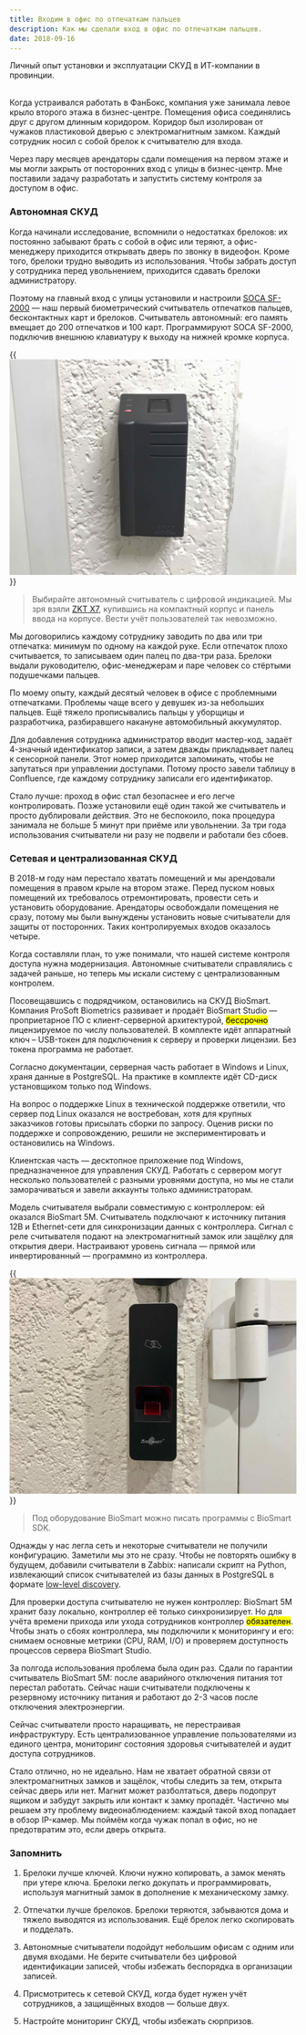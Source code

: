 ```yaml
---
title: Входим в офис по отпечаткам пальцев
description: Как мы сделали вход в офис по отпечаткам пальцев.
date: 2018-09-16
---
```


<lead>Личный опыт установки и эксплуатации СКУД в ИТ-компании в провинции.<br /></lead>

<br />Когда устраивался работать в ФанБокс, компания 
уже занимала левое крыло второго этажа в бизнес-центре. Помещения офиса 
соединялись друг с другом длинным коридором. Коридор был изолирован от чужаков 
пластиковой дверью с электромагнитным замком. Каждый сотрудник носил с собой 
брелок к считывателю для входа.

Через пару месяцев арендаторы сдали помещения на первом этаже и мы могли 
закрыть от посторонних вход с улицы в бизнес-центр. Мне поставили задачу 
разработать и запустить систему контроля за доступом в офис.

### Автономная СКУД

Когда начинали исследование, вспомнили о недостатках брелоков: их постоянно 
забывают брать с собой в офис или теряют, а офис-менеджеру приходится открывать 
дверь по звонку в видеофон. Кроме того, брелоки трудно выводить из 
использования. Чтобы забрать доступ у сотрудника перед увольнением, 
приходится сдавать брелоки администратору.

Поэтому на главный вход с улицы установили и настроили [SOCA SF-2000](http://www.socatech.com/en/product-543239/Network-Compact-Size-Fingerpring-SF-2000.html) — наш 
первый биометрический считыватель отпечатков пальцев, бесконтактных карт и 
брелоков. Считыватель автономный: его память вмещает до 200 отпечатков и 100 
карт. Программируют SOCA SF-2000, подключив внешнюю клавиатуру к выходу на 
нижней кромке корпуса.

{{<img src="SOCA-SF-2000.jpg" descr="Биометрический считыватель SOCA SF-2000" alt="SOCA SF-2000">}}

> Выбирайте автономный считыватель с цифровой индикацией.
Мы зря взяли [ZKT X7](https://www.zkteco.com/en/product_detail/X7.html), 
купившись на компактный корпус и панель ввода на корпусе. Вести учёт 
пользователей так невозможно.

Мы договорились каждому сотруднику заводить по два или три отпечатка: минимум 
по одному на каждой руке. Если отпечаток плохо считывается, то записываем один 
палец по два-три раза. Брелоки выдали руководителю, офис-менеджерам и паре 
человек со стёртыми подушечками пальцев.

По моему опыту, каждый десятый человек в офисе с проблемными отпечатками. 
Проблемы чаще всего у девушек из-за небольших пальцев. Ещё тяжело прописывались пальцы 
у уборщицы и разработчика, разбиравшего накануне автомобильный аккумулятор. 

Для добавления сотрудника администратор вводит мастер-код, задаёт 4-значный 
идентификатор записи, а затем дважды прикладывает палец к сенсорной панели. 
Этот номер приходится запоминать, чтобы не запутаться при управлении доступами. 
Потому просто завели таблицу в Confluence, где каждому сотруднику записали 
его идентификатор.

Стало лучше: проход в офис стал безопаснее и его легче контролировать. Позже 
установили ещё один такой же считыватель и просто дублировали действия. Это не 
беспокоило, пока процедура занимала не больше 5 минут при приёме или 
увольнении. За три года использования считыватели ни разу не подвели и работали 
без сбоев.

### Сетевая и централизованная СКУД

В 2018-м году нам перестало хватать помещений и мы арендовали помещения в 
правом крыле на втором этаже. Перед пуском новых помещений их требовалось 
отремонтировать, провести сеть и установить оборудование. Арендаторы освобождали 
помещения не сразу, потому мы были вынуждены установить новые считыватели для 
защиты от посторонних. Таких контролируемых входов оказалось четыре.

Когда составляли план, то уже понимали, что нашей системе контроля доступа 
нужна модернизация. Автономные считыватели справлялись с задачей раньше, но 
теперь мы искали систему с централизованным контролем.

Посовещавшись с подрядчиком, остановились на СКУД BioSmart. Компания ProSoft 
Biometrics развивает и продаёт BioSmart Studio — проприетарное ПО с 
клиент-серверной архитектурой, <mark>бессрочно</mark> лицензируемое по числу пользователей. 
В комплекте идёт аппаратный ключ – USB-токен для подключения к серверу и 
проверки лицензии. Без токена программа не работает.

Согласно документации, серверная часть работает в Windows и Linux, храня данные 
в PostgreSQL. На практике в комплекте идёт CD-диск установщиком только под 
Windows.

На вопрос о поддержке Linux в технической поддержке ответили, что сервер под 
Linux оказался не востребован, хотя для крупных заказчиков готовы присылать 
сборки по запросу. Оценив риски по поддержке и сопровождению, решили не 
экспериментировать и остановились на Windows.

Клиентская часть — десктопное приложение под Windows, предназначенное для 
управления СКУД. Работать с сервером могут несколько пользователей с разными 
уровнями доступа, но мы не стали заморачиваться и завели аккаунты только 
администраторам.

Модель считывателя выбрали совместимую с контроллером: ей оказался BioSmart 5M. 
Считыватель подключают к источнику питания 12В и Ethernet-сети для 
синхронизации данных с контроллера. Сигнал с реле считывателя подают на 
электромагнитный замок или защёлку для открытия двери. Настраивают уровень 
сигнала — прямой или инвертированный — программно из контроллера.

{{<img src="BioSmart-5M.jpg" descr="Биометрический считыватель BioSmart 5M" alt="BioSmart 5M">}}

> Под оборудование BioSmart можно писать программы с BioSmart SDK.

Однажды у нас легла сеть и некоторые считыватели не получили конфигурацию. 
Заметили мы это не сразу. Чтобы не повторять ошибку в будущем, 
добавили считыватели в Zabbix: написали скрипт на Python, извлекающий список 
считывателей из базы данных в PostgreSQL в формате [low-level discovery](https://www.zabbix.com/documentation/3.4/manual/discovery/low_level_discovery#creating_custom_lld_rules).

Для проверки доступа считывателю не нужен контроллер: BioSmart 5M хранит базу 
локально, контроллер её только синхронизирует. Но для учёта времени прихода или 
ухода сотрудников контроллер <mark>обязателен</mark>. Чтобы знать о сбоях контроллера, мы 
подключили к мониторингу и его: снимаем основные метрики 
(CPU, RAM, I/O) и проверяем доступность процессов сервера BioSmart Studio.

За полгода использования проблема была один раз. Сдали по гарантии считыватель 
BioSmart 5M: после аварийного отключения питания тот перестал работать. Сейчас 
наши считыватели подключены к резервному источнику питания и работают до 2-3 
часов после отключения электроэнергии.

Сейчас считыватели просто наращивать, не 
перестраивая инфраструктуру. Есть централизованное управление пользователями из 
единого центра, мониторинг состояния здоровья считывателей и аудит доступа 
сотрудников. 

Стало отлично, но не идеально. Нам не хватает обратной связи от электромагнитных 
замков и защёлок, чтобы следить за тем, открыта сейчас дверь или нет. Магнит 
может разболтаться, дверь подопрут ящиком и забудут закрыть или контакт к замку 
пропадёт. Частично мы решаем эту проблему видеонаблюдением: каждый такой вход 
попадает в обзор IP-камер. Мы поймём когда чужак попал в офис, но не 
предотвратим это, если дверь открыта.

### Запомнить 

1. Брелоки лучше ключей. Ключи нужно копировать, а замок менять при утере 
ключа. Брелоки легко докупать и программировать, используя магнитный замок 
в дополнение к механическому замку.

2. Отпечатки лучше брелоков. Брелоки теряются, забываются дома и тяжело 
выводятся из использования. Ещё брелок легко скопировать и подделать.

3. Автономные считыватели подойдут небольшим офисам с одним или двумя входами. 
Не берите считыватели без цифровой идентификации записей, чтобы избежать 
беспорядка в организации записей.

4. Присмотритесь к сетевой СКУД, когда будет нужен учёт сотрудников, а 
защищённых входов — больше двух.

5. Настройте мониторинг СКУД, чтобы избежать сюрпризов. 
